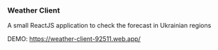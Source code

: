 ### Weather Client

A small ReactJS application to check the forecast in Ukrainian regions

DEMO: https://weather-client-92511.web.app/
